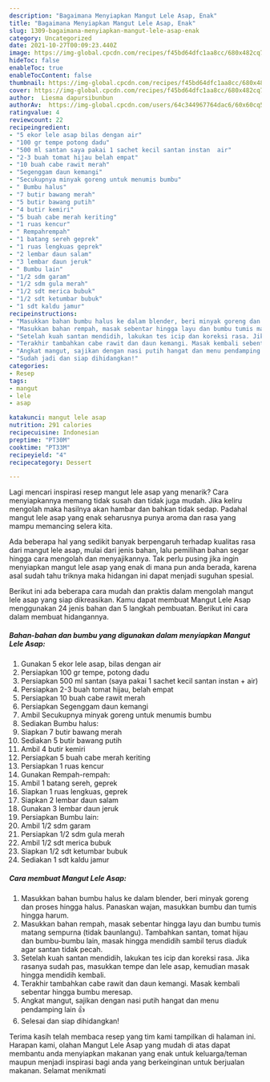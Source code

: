 ```yaml
---
description: "Bagaimana Menyiapkan Mangut Lele Asap, Enak"
title: "Bagaimana Menyiapkan Mangut Lele Asap, Enak"
slug: 1309-bagaimana-menyiapkan-mangut-lele-asap-enak
category: Uncategorized
date: 2021-10-27T00:09:23.440Z
image: https://img-global.cpcdn.com/recipes/f45bd64dfc1aa8cc/680x482cq70/mangut-lele-asap-foto-resep-utama.jpg
hideToc: false
enableToc: true
enableTocContent: false
thumbnail: https://img-global.cpcdn.com/recipes/f45bd64dfc1aa8cc/680x482cq70/mangut-lele-asap-foto-resep-utama.jpg
cover: https://img-global.cpcdn.com/recipes/f45bd64dfc1aa8cc/680x482cq70/mangut-lele-asap-foto-resep-utama.jpg
author:  Liesma dapursibunbun
authorAv:  https://img-global.cpcdn.com/users/64c344967764dac6/60x60cq50/avatar.jpg
ratingvalue: 4
reviewcount: 22
recipeingredient:
- "5 ekor lele asap bilas dengan air"
- "100 gr tempe potong dadu"
- "500 ml santan saya pakai 1 sachet kecil santan instan  air"
- "2-3 buah tomat hijau belah empat"
- "10 buah cabe rawit merah"
- "Segenggam daun kemangi"
- "Secukupnya minyak goreng untuk menumis bumbu"
- " Bumbu halus"
- "7 butir bawang merah"
- "5 butir bawang putih"
- "4 butir kemiri"
- "5 buah cabe merah keriting"
- "1 ruas kencur"
- " Rempahrempah"
- "1 batang sereh geprek"
- "1 ruas lengkuas geprek"
- "2 lembar daun salam"
- "3 lembar daun jeruk"
- " Bumbu lain"
- "1/2 sdm garam"
- "1/2 sdm gula merah"
- "1/2 sdt merica bubuk"
- "1/2 sdt ketumbar bubuk"
- "1 sdt kaldu jamur"
recipeinstructions:
- "Masukkan bahan bumbu halus ke dalam blender, beri minyak goreng dan proses hingga halus. Panaskan wajan, masukkan bumbu dan tumis hingga harum."
- "Masukkan bahan rempah, masak sebentar hingga layu dan bumbu tumis matang sempurna (tidak baunlangu). Tambahkan santan, tomat hijau dan bumbu-bumbu lain, masak hingga mendidih sambil terus diaduk agar santan tidak pecah."
- "Setelah kuah santan mendidih, lakukan tes icip dan koreksi rasa. Jika rasanya sudah pas, masukkan tempe dan lele asap, kemudian masak hingga mendidih kembali."
- "Terakhir tambahkan cabe rawit dan daun kemangi. Masak kembali sebentar hingga bumbu meresap."
- "Angkat mangut, sajikan dengan nasi putih hangat dan menu pendamping lain 👍"
- "Sudah jadi dan siap dihidangkan!"
categories:
- Resep
tags:
- mangut
- lele
- asap

katakunci: mangut lele asap 
nutrition: 291 calories
recipecuisine: Indonesian
preptime: "PT30M"
cooktime: "PT33M"
recipeyield: "4"
recipecategory: Dessert

---
```



Lagi mencari inspirasi resep mangut lele asap yang menarik? Cara menyiapkannya memang tidak susah dan tidak juga mudah. Jika keliru mengolah maka hasilnya akan hambar dan bahkan tidak sedap. Padahal mangut lele asap yang enak seharusnya punya aroma dan rasa yang mampu memancing selera kita.




Ada beberapa hal yang sedikit banyak berpengaruh terhadap kualitas rasa dari mangut lele asap, mulai dari jenis bahan, lalu pemilihan bahan segar hingga cara mengolah dan menyajikannya. Tak perlu pusing jika ingin menyiapkan mangut lele asap yang enak di mana pun anda berada, karena asal sudah tahu triknya maka hidangan ini dapat menjadi suguhan spesial.


Berikut ini ada beberapa cara mudah dan praktis dalam mengolah mangut lele asap yang siap dikreasikan. Kamu dapat membuat Mangut Lele Asap menggunakan 24 jenis bahan dan 5 langkah pembuatan. Berikut ini cara dalam membuat hidangannya.

<!--inarticleads1-->

##### Bahan-bahan dan bumbu yang digunakan dalam menyiapkan Mangut Lele Asap:

1. Gunakan 5 ekor lele asap, bilas dengan air
1. Persiapkan 100 gr tempe, potong dadu
1. Persiapkan 500 ml santan (saya pakai 1 sachet kecil santan instan + air)
1. Persiapkan 2-3 buah tomat hijau, belah empat
1. Persiapkan 10 buah cabe rawit merah
1. Persiapkan Segenggam daun kemangi
1. Ambil Secukupnya minyak goreng untuk menumis bumbu
1. Sediakan  Bumbu halus:
1. Siapkan 7 butir bawang merah
1. Sediakan 5 butir bawang putih
1. Ambil 4 butir kemiri
1. Persiapkan 5 buah cabe merah keriting
1. Persiapkan 1 ruas kencur
1. Gunakan  Rempah-rempah:
1. Ambil 1 batang sereh, geprek
1. Siapkan 1 ruas lengkuas, geprek
1. Siapkan 2 lembar daun salam
1. Gunakan 3 lembar daun jeruk
1. Persiapkan  Bumbu lain:
1. Ambil 1/2 sdm garam
1. Persiapkan 1/2 sdm gula merah
1. Ambil 1/2 sdt merica bubuk
1. Siapkan 1/2 sdt ketumbar bubuk
1. Sediakan 1 sdt kaldu jamur




<!--inarticleads2-->

##### Cara membuat Mangut Lele Asap:

1. Masukkan bahan bumbu halus ke dalam blender, beri minyak goreng dan proses hingga halus. Panaskan wajan, masukkan bumbu dan tumis hingga harum.
1. Masukkan bahan rempah, masak sebentar hingga layu dan bumbu tumis matang sempurna (tidak baunlangu). Tambahkan santan, tomat hijau dan bumbu-bumbu lain, masak hingga mendidih sambil terus diaduk agar santan tidak pecah.
1. Setelah kuah santan mendidih, lakukan tes icip dan koreksi rasa. Jika rasanya sudah pas, masukkan tempe dan lele asap, kemudian masak hingga mendidih kembali.
1. Terakhir tambahkan cabe rawit dan daun kemangi. Masak kembali sebentar hingga bumbu meresap.
1. Angkat mangut, sajikan dengan nasi putih hangat dan menu pendamping lain 👍
1. Selesai dan siap dihidangkan!



Terima kasih telah membaca resep yang tim kami tampilkan di halaman ini. Harapan kami, olahan Mangut Lele Asap yang mudah di atas dapat membantu anda menyiapkan makanan yang enak untuk keluarga/teman maupun menjadi inspirasi bagi anda yang berkeinginan untuk berjualan makanan. Selamat menikmati
